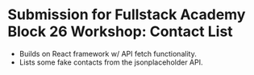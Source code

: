 # Submission for Fullstack Academy Block 26 Workshop: Contact List
- Builds on React framework w/ API fetch functionality.
- Lists some fake contacts from the jsonplaceholder API.